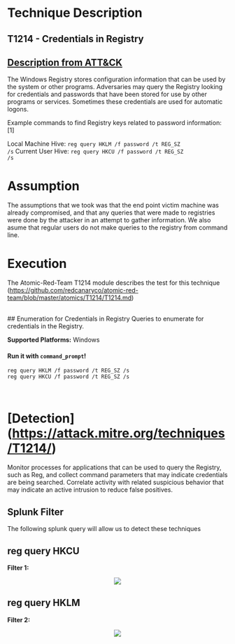 # Technique Description

## T1214 - Credentials in Registry
## [Description from ATT&CK](https://attack.mitre.org/techniques/T1214/)

The Windows Registry stores configuration information that can be used by the system or other programs. Adversaries may query the Registry looking for credentials and passwords that have been stored for use by other programs or services. Sometimes these credentials are used for automatic logons.

Example commands to find Registry keys related to password information: [1]

Local Machine Hive: <code>reg query HKLM /f password /t REG_SZ /s</code>
Current User Hive: <code>reg query HKCU /f password /t REG_SZ /s</code>

# Assumption
The assumptions that we took was that the end point victim machine was already compromised, and that any queries that were made to registries were done by the attacker in an attempt to gather information. We also asume that regular users do not make queries to the registry from command line.

# Execution
The Atomic-Red-Team T1214 module describes the test for this technique (https://github.com/redcanaryco/atomic-red-team/blob/master/atomics/T1214/T1214.md)

<br/>
## Enumeration for Credentials in Registry
Queries to enumerate for credentials in the Registry.

**Supported Platforms:** Windows

#### Run it with `command_prompt`!
```
reg query HKLM /f password /t REG_SZ /s
reg query HKCU /f password /t REG_SZ /s
```
<br/>

# [Detection] (https://attack.mitre.org/techniques/T1214/)

Monitor processes for applications that can be used to query the Registry, such as Reg, and collect command parameters that may indicate credentials are being searched. Correlate activity with related suspicious behavior that may indicate an active intrusion to reduce false positives.

## Splunk Filter
The following splunk query will allow us to detect these techniques

## reg query HKCU
<b>Filter 1:</b>
<p align="center">
  <img src="https://github.com/ayusuf15/DPI911SSA-Project-Group3/blob/master/Credential-Access/Credentials-in-Registry-T1214/Pictures/HKCU.png">
</p>

## reg query HKLM
<b>Filter 2:</b>
<p align="center">
  <img src="https://github.com/ayusuf15/DPI911SSA-Project-Group3/blob/master/Credential-Access/Credentials-in-Registry-T1214/Pictures/regqueryHKLMpassword%20REGSZ%20.png">
</p>
